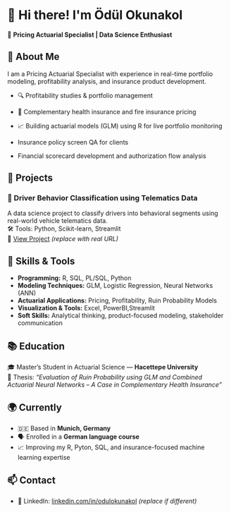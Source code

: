# 👋 Hi there! I'm Ödül Okunakol

🎯 **Pricing Actuarial Specialist | Data Science Enthusiast**

## 🧾 About Me

I am a Pricing Actuarial Specialist with experience in real-time portfolio modeling, profitability analysis, and insurance product development.  

- 🔍 Profitability studies & portfolio management  
- 🏥 Complementary health insurance and fire insurance pricing  
- 📈 Building actuarial models (GLM) using R for live portfolio monitoring

- Insurance policy screen QA for clients 
- Financial scorecard development and authorization flow analysis

## 💼 Projects

### 🚙 Driver Behavior Classification using Telematics Data  
A data science project to classify drivers into behavioral segments using real-world vehicle telematics data.  
🛠 Tools: Python, Scikit-learn, Streamlit  
🔗 [View Project](https://github.com/odulokunakol/driver-behavior-classification) *(replace with real URL)*

## 🧠 Skills & Tools

- **Programming:** R, SQL, PL/SQL, Python  
- **Modeling Techniques:** GLM, Logistic Regression, Neural Networks (ANN)  
- **Actuarial Applications:** Pricing, Profitability, Ruin Probability Models  
- **Visualization & Tools:** Excel, PowerBI,Streamlit  
- **Soft Skills:** Analytical thinking, product-focused modeling, stakeholder communication

## 📚 Education

🎓 Master’s Student in Actuarial Science — **Hacettepe University**  
📝 Thesis: *“Evaluation of Ruin Probability using GLM and Combined Actuarial Neural Networks – A Case in Complementary Health Insurance”*

## 🌍 Currently

- 🇩🇪 Based in **Munich, Germany**  
- 🗣️ Enrolled in a **German language course**  
- 📈 Improving my R, Pyton, SQL, and insurance-focused machine learning expertise

## 📫 Contact
- 💼 LinkedIn: [linkedin.com/in/odulokunakol](https://linkedin.com/in/odulokunakol) *(replace if different)*  
  

